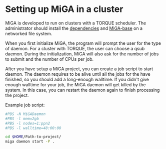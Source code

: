 # Setting up MiGA in a cluster

MiGA is developed to run on clusters with a TORQUE scheduler. The administrator
should install the [dependencies](../part2/requirements.md) and
[MiGA-base](../part2/installation.md) on a networked file system.

When you first initialize MiGA, the program will prompt the user for the type of
daemon. For a cluster with TORQUE, the user can choose a qsub daemon.
During the initialization, MiGA will also ask for the number of jobs to submit
and the number of CPUs per job.

After you have setup a MiGA project, you can create a job script to start
daemon. The daemon requires to be alive until all the jobs for the have
finished, so you should add a long-enough walltime. If you didn't give enough
walltime for your job, the MiGA daemon will get killed by the system. In this
case, you can restart the daemon again to finish processing the project.

Example job script:

```bash
#PBS -N MiGADaemon
#PBS -l mem=2gb
#PBS -l nodes=1:ppn2
#PBS -l walltime=48:00:00

cd $HOME/Path-to-project/
miga daemon start -P .
```
